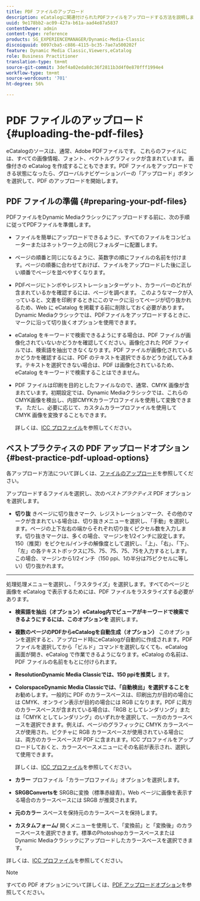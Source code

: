 ```yaml
---
title: PDF ファイルのアップロード
description: eCatalogに関連付けられたPDFファイルをアップロードする方法を説明します。
uuid: 9e178bb2-ac09-427a-b61a-aad4e87a5837
contentOwner: admin
content-type: reference
products: SG_EXPERIENCEMANAGER/Dynamic-Media-Classic
discoiquuid: 0097cba5-c886-4115-bc35-7ae7a500202f
feature: Dynamic Media Classic,Viewers,eCatalog
role: Business Practitioner
translation-type: tm+mt
source-git-commit: 3def4a02eda8dc36f2811b3d4f0e870fff1994e4
workflow-type: tm+mt
source-wordcount: '701'
ht-degree: 56%

---
```



# PDF ファイルのアップロード{#uploading-the-pdf-files}

eCatalogのソースは、通常、Adobe PDFファイルです。 これらのファイルには、すべての画像情報、フォント、ベクトルグラフィックが含まれています。 画像付きの eCatalog を作成することもできます。PDF ファイルをアップロードできる状態になったら、グローバルナビゲーションバーの「アップロード」ボタンを選択して、PDF のアップロードを開始します。

## PDF ファイルの準備  {#preparing-your-pdf-files}

PDFファイルをDynamic Mediaクラシックにアップロードする前に、次の手順に従ってPDFファイルを準備します。

* ファイルを簡単にアップロードできるように、すべてのファイルをコンピューターまたはネットワーク上の同じフォルダーに配置します。
* ページの順番と同じになるように、英数字の順にファイルの名前を付けます。ページの順番に合わせておけば、ファイルをアップロードした後に正しい順番でページを並べやすくなります。
* PDFページにトンボやレジストレーションターゲット、カラーバーのどれが含まれているかを確認するには、ページを調べます。 このようなマークが入っていると、文書を印刷するときにこのマークに沿ってページが切り抜かれるため、Web に eCatalog を掲載する前に削除しておく必要があります。Dynamic Mediaクラシックでは、PDFファイルをアップロードするときに、マークに沿って切り抜くオプションを使用できます。
* eCatalog をキーワードで検索できるようにする場合は、PDF ファイルが画像化されていないかどうかを確認してください。画像化された PDF ファイルでは、検索語を抽出できなくなります。PDF ファイルが画像化されているかどうかを確認するには、PDF のテキストを選択できるかどうか試してみます。テキストを選択できない場合は、PDF は画像化されているため、eCatalog をキーワードで検索することはできません。
* PDF ファイルは印刷を目的としたファイルなので、通常、CMYK 画像が含まれています。初期設定では、Dynamic Mediaクラシックでは、これらのCMYK画像を検出し、内部CMYKカラープロファイルを使用して変換できます。 ただし、必要に応じて、カスタムカラープロファイルを使用して CMYK 画像を変換することもできます。

   詳しくは、[ICC プロファイル](icc-profiles.md#icc_profiles)を参照してください。

## ベストプラクティスの PDF アップロードオプション  {#best-practice-pdf-upload-options}

各アップロード方法について詳しくは、[ファイルのアップロード](uploading-files.md#uploading_your_files)を参照してください。

アップロードするファイルを選択し、次の&#x200B;*ベストプラクティス* PDF オプションを選択します。

* **切り抜**
きページに切り抜きマーク、レジストレーションマーク、その他のマークが含まれている場合は、切り抜きメニューを選択し、「手動」を選択します。ページの上下左右の端からそれぞれ切り抜くピクセル数を入力します。切り抜きマークは、多くの場合、マージンを1/2インチに設定します。 150（推奨）をピクセル/インチの解像度として選択し、「上」、「右」、「下」、「左」の各テキストボックスに75、75、75、75、75を入力するとします。 この場合、マージンから1/2インチ（150 ppi、1の半分は75ピクセルに等しい）切り抜かれます。

* ****
処理処理メニューを選択し、「ラスタライズ」を選択します。すべてのページと画像を eCatalog で表示するためには、PDF ファイルをラスタライズする必要があります。

* **検索語を抽出（オプション）eCatalog内でビューアがキーワードで検索できるようにするには、このオプションを**
選択します。

* **複数のページのPDFからeCatalogを自動生成（オプション）**
このオプションを選択すると、アップロード時にeCatalogが自動的に作成されます。PDF ファイルを選択してから「ビルド」コマンドを選択しなくても、eCatalog 画面が開き、eCatalog で作業できるようになります。eCatalog の名前は、PDF ファイルの名前をもとに付けられます。

* **ResolutionDynamic Media Classicでは、150 ppiを推奨し**
ます。

* **ColorspaceDynamic Media Classicでは、「自動検出」を選択することを**
お勧めします。一般的に PDF のカラースペースは、印刷出力が目的の場合には CMYK、オンライン表示が目的の場合には RGB になります。PDF に両方のカラースペースが含まれている場合は、「RGB としてレンダリング」または「CMYK としてレンダリング」のいずれかを選択して、一方のカラースペースを選択できます。例えば、ページのグラフィックに CMYK カラースペースが使用され、ピクチャに RGB カラースペースが使用されている場合には、両方のカラースペースが PDF に含まれます。ICC プロファイルをアップロードしておくと、カラースペースメニューにその名前が表示され、選択して使用できます。

   詳しくは、[ICC プロファイル](icc-profiles.md#icc_profiles)を参照してください。

* **カラー**
プロファイル「カラープロファイル」オプションを選択します。

* **SRGBConvertsを**
SRGBに変換（標準赤緑青）。Web ページに画像を表示する場合のカラースペースには SRGB が推奨されます。

* **元のカラー**
スペースを保持元のカラースペースを保持します。

* **カスタムフォーム/**
開くメニューを使用して、「変換前」と「変換後」のカラースペースを選択できます。標準のPhotoshopカラースペースまたはDynamic Mediaクラシックにアップロードしたカラースペースを選択できます。

詳しくは、[ICC プロファイル](icc-profiles.md#icc_profiles)を参照してください。

>[!NOTE]
>
>すべての PDF オプションについて詳しくは、[PDF アップロードオプション](pdfs.md#pdf_upload_options)を参照してください。

